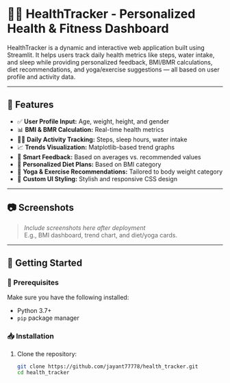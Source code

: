 # 🏃‍♂️ HealthTracker - Personalized Health & Fitness Dashboard

HealthTracker is a dynamic and interactive web application built using Streamlit. It helps users track daily health metrics like steps, water intake, and sleep while providing personalized feedback, BMI/BMR calculations, diet recommendations, and yoga/exercise suggestions — all based on user profile and activity data.

---

## 📌 Features

- ✅ **User Profile Input:** Age, weight, height, and gender
- 📊 **BMI & BMR Calculation:** Real-time health metrics
- 🚶‍♂️ **Daily Activity Tracking:** Steps, sleep hours, water intake
- 📈 **Trends Visualization:** Matplotlib-based trend graphs
- 🧠 **Smart Feedback:** Based on averages vs. recommended values
- 🥗 **Personalized Diet Plans:** Based on BMI category
- 🧘 **Yoga & Exercise Recommendations:** Tailored to body weight category
- 🎨 **Custom UI Styling:** Stylish and responsive CSS design

---

## 📷 Screenshots

> _Include screenshots here after deployment_  
> E.g., BMI dashboard, trend chart, and diet/yoga cards.

---

## 🚀 Getting Started

### 🔧 Prerequisites

Make sure you have the following installed:

- Python 3.7+
- `pip` package manager

### 📥 Installation

1. Clone the repository:

   ```bash
   git clone https://github.com/jayant77778/health_tracker.git
   cd health_tracker
